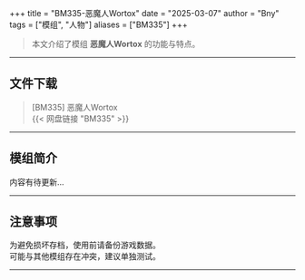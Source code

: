+++
title = "BM335-恶魔人Wortox"
date = "2025-03-07"
author = "Bny"
tags = ["模组", "人物"]
aliases = ["BM335"]
+++

> 本文介绍了模组 **恶魔人Wortox** 的功能与特点。

---

## 文件下载

> [BM335] 恶魔人Wortox  
{{< 网盘链接 "BM335" >}}  

---

## 模组简介

>  
内容有待更新...  

---

## 注意事项

>  
为避免损坏存档，使用前请备份游戏数据。  
可能与其他模组存在冲突，建议单独测试。  

---

